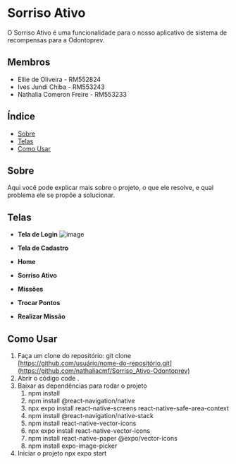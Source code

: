 # Sorriso Ativo

O Sorriso Ativo é uma funcionalidade para o nosso aplicativo de sistema de recompensas para a Odontoprev.

## Membros

- Ellie de Oliveira - RM552824
- Ives Jundi Chiba - RM553243
- Nathalia Comeron Freire - RM553233

## Índice

- [Sobre](#sobre)
- [Telas](#telas)
- [Como Usar](#como-usar)

## Sobre

Aqui você pode explicar mais sobre o projeto, o que ele resolve, e qual problema ele se propõe a solucionar.

## Telas

- **Tela de Login**
  ![image](https://web.whatsapp.com/1c105924-9044-4a20-9afc-4058b0eb6e38)

- **Tela de Cadastro**
- **Home**
- **Sorriso Ativo**
- **Missões**
- **Trocar Pontos**
- **Realizar Missão**

## Como Usar

1. Faça um clone do repositório:
   git clone [https://github.com/usuário/nome-do-repositório.git](https://github.com/nathaliacmf/Sorriso_Ativo-Odontoprev)
2. Abrir o código
   code .
3. Baixar as dependências para rodar o projeto
   1. npm install
   2. npm install @react-navigation/native
   3. npx expo install react-native-screens react-native-safe-area-context
   4. npm install @react-navigation/native-stack
   5. npm install react-native-vector-icons
   6. npx expo install react-native-vector-icons
   7. npm install react-native-paper @expo/vector-icons
   8. npm install expo-image-picker
4. Iniciar o projeto
   npx expo start
